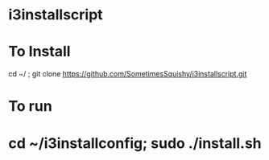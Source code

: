 # i3installscript
# To Install
cd ~/ ; git clone https://github.com/SometimesSquishy/i3installscript.git
# To run
# cd ~/i3installconfig; sudo ./install.sh
